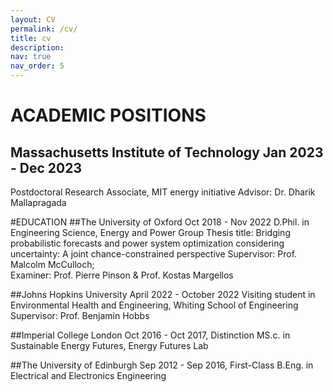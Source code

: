 ```yaml
---
layout: CV
permalink: /cv/
title: cv
description: 
nav: true
nav_order: 5
---
```



# ACADEMIC POSITIONS
## Massachusetts Institute of Technology                                                                                     Jan 2023 - Dec 2023
Postdoctoral Research Associate, MIT energy initiative
Advisor: Dr. Dharik Mallapragada 

#EDUCATION
##The University of Oxford                                                     				Oct 2018 - Nov 2022 D.Phil. in Engineering Science, Energy and Power Group 
Thesis title: Bridging probabilistic forecasts and power system optimization considering uncertainty: A joint chance-constrained perspective
Supervisor: Prof. Malcolm McCulloch;   
Examiner: Prof. Pierre Pinson & Prof. Kostas Margellos

##Johns Hopkins University                                                                       	     April 2022 - October 2022
Visiting student in Environmental Health and Engineering, Whiting School of Engineering
Supervisor: Prof. Benjamin Hobbs

##Imperial College London                                                                                           Oct 2016 - Oct 2017, Distinction
MS.c. in Sustainable Energy Futures, Energy Futures Lab 

##The University of Edinburgh                                                                                   Sep 2012 - Sep 2016, First-Class
B.Eng. in Electrical and Electronics Engineering
